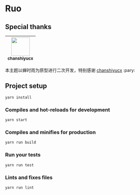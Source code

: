 # Ruo

## Special thanks
| [<img src="https://avatars1.githubusercontent.com/u/22583039?s=400&v=4" width="60px;"/><br /><sub>chanshiyucx</sub>](https://github.com/chanshiyucx)|
| - |
本主题以蝉时雨为原型进行二次开发，特别感谢 [chanshiyucx](https://github.com/chanshiyucx) :pary:

## Project setup
```
yarn install
```

### Compiles and hot-reloads for development
```
yarn start
```

### Compiles and minifies for production
```
yarn run build
```

### Run your tests
```
yarn run test
```

### Lints and fixes files
```
yarn run lint
```
